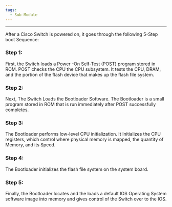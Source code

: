 ```yaml
---
tags:
  - Sub-Module
---
```


---
After a Cisco Switch is powered on, it goes through the following 5-Step boot Sequence:

### Step 1:
First, the Switch loads a Power -On Self-Test (POST) program stored in ROM.
POST checks the CPU the CPU subsystem.
It tests the CPU, DRAM, and the portion of the flash device that makes up the flash file system.

### Step 2:
Next, The Switch Loads the Bootloader Software.
The Bootloader is a small program stored in ROM that is run immediately after POST successfully completes.

### Step 3:
The Bootloader performs low-level CPU initialization. It Initializes the CPU registers, which control where physical memory is mapped, the quantity of Memory, and its Speed.

### Step 4:
The Bootloader initializes the flash file system on the system board.

### Step 5:
Finally, the Bootloader locates and the loads a default IOS Operating System software image into memory and gives control of the Switch over to the IOS.


